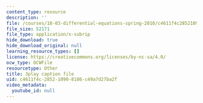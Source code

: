 ```yaml
---
content_type: resource
description: ''
file: /courses/18-03-differential-equations-spring-2010/c4611f4c285210908186c49a7d27ba2f_YVcjNmjHik.srt
file_size: 52171
file_type: application/x-subrip
hide_download: true
hide_download_original: null
learning_resource_types: []
license: https://creativecommons.org/licenses/by-nc-sa/4.0/
ocw_type: OCWFile
resourcetype: Other
title: 3play caption file
uid: c4611f4c-2852-1090-8186-c49a7d27ba2f
video_metadata:
  youtube_id: null
---
```

